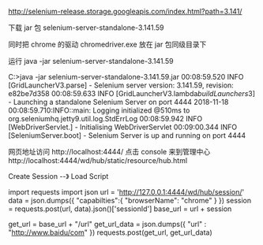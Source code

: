 http://selenium-release.storage.googleapis.com/index.html?path=3.141/

下载 jar 包 selenium-server-standalone-3.141.59

同时把 chrome 的驱动 chromedriver.exe 放在 jar 包同级目录下

运行 java -jar selenium-server-standalone-3.141.59

C:\>java -jar selenium-server-standalone-3.141.59.jar
00:08:59.520 INFO [GridLauncherV3.parse] - Selenium server version: 3.141.59, revision: e82be7d358
00:08:59.633 INFO [GridLauncherV3.lambda$buildLaunchers$3] - Launching a standalone Selenium Server on port 4444
2018-11-18 00:08:59.710:INFO::main: Logging initialized @510ms to org.seleniumhq.jetty9.util.log.StdErrLog
00:08:59.942 INFO [WebDriverServlet.<init>] - Initialising WebDriverServlet
00:09:00.344 INFO [SeleniumServer.boot] - Selenium Server is up and running on port 4444

网页地址访问 http://localhost:4444/ 点击 console 来到管理中心 http://localhost:4444/wd/hub/static/resource/hub.html

Create Session --》 Load Script


import requests
import json
url = 'http://127.0.0.1:4444/wd/hub/session/'
data = json.dumps({
  "capabilties":{
    "browserName": "chrome"
  }
})
session = requests.post(url, data).json()['sessionId']
base_url = url + session

get_url = base_url + "/url"
get_url_data = json.dumps({
   "url" : "http://www.baidu/com"
})
requests.post(get_url, get_url_data)
